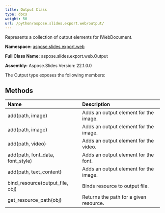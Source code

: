 ```yaml
---
title: Output Class
type: docs
weight: 50
url: /python/aspose.slides.export.web/output/
---
```


Represents a collection of output elements for IWebDocument.

**Namespace:** [aspose.slides.export.web](/python/aspose.slides.export.web/)

**Full Class Name:** aspose.slides.export.web.Output

**Assembly:**  Aspose.Slides Version: 22.1.0.0

The Output type exposes the following members:
## **Methods**
|**Name**|**Description**|
| :- | :- |
|add(path, image)|Adds an output element for the image.|
|add(path, image)|Adds an output element for the image.|
|add(path, video)|Adds an output element for the video.|
|add(path, font_data, font_style)|Adds an output element for the font.|
|add(path, text_content)|Adds an output element for the image.|
|bind_resource(output_file, obj)|Binds resource to output file.|
|get_resource_path(obj)|Returns the path for a given resource.|
